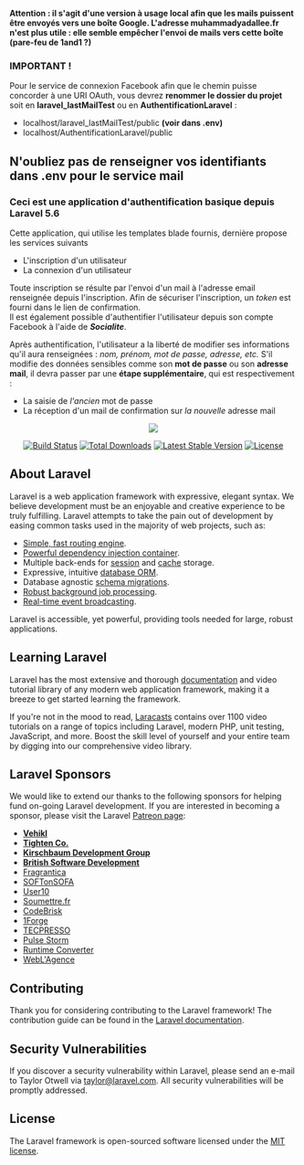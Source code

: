**Attention : il s'agit d'une version à usage local afin que les mails puissent être envoyés vers une boîte Google.
L'adresse muhammadyadallee.fr n'est plus utile : elle semble empêcher l'envoi de mails vers cette boîte (pare-feu de 1and1 ?)**

### IMPORTANT !

Pour le service de connexion Facebook afin que le chemin puisse concorder à une URI OAuth, vous devrez **renommer le dossier
du projet** soit en **laravel_lastMailTest** ou en **AuthentificationLaravel** :

*   localhost/laravel_lastMailTest/public **(voir dans .env)**
*   localhost/AuthentificationLaravel/public

## N'oubliez pas de renseigner vos identifiants dans .env pour le service mail

### Ceci est une application d'authentification basique depuis Laravel 5.6

Cette application, qui utilise les templates blade fournis, dernière propose les services suivants

*   L'inscription d'un utilisateur
*   La connexion d'un utilisateur

Toute inscription se résulte par l'envoi d'un mail à l'adresse email renseignée depuis l'inscription. Afin de sécuriser l'inscription, un _token_ est fourni dans le lien de confirmation.  
Il est également possible d'authentifier l'utilisateur depuis son compte Facebook à l'aide de **_Socialite_**.

Après authentification, l'utilisateur a la liberté de modifier ses informations qu'il aura renseignées : _nom, prénom, mot de passe, adresse, etc._ S'il modifie des données sensibles comme son **mot de passe** ou son **adresse mail**, il devra passer par une **étape supplémentaire**, qui est respectivement :

*   La saisie de _l'ancien_ mot de passe
*   La réception d'un mail de confirmation sur _la nouvelle_ adresse mail

<p align="center"><img src="https://laravel.com/assets/img/components/logo-laravel.svg"></p>

<p align="center">
<a href="https://travis-ci.org/laravel/framework"><img src="https://travis-ci.org/laravel/framework.svg" alt="Build Status"></a>
<a href="https://packagist.org/packages/laravel/framework"><img src="https://poser.pugx.org/laravel/framework/d/total.svg" alt="Total Downloads"></a>
<a href="https://packagist.org/packages/laravel/framework"><img src="https://poser.pugx.org/laravel/framework/v/stable.svg" alt="Latest Stable Version"></a>
<a href="https://packagist.org/packages/laravel/framework"><img src="https://poser.pugx.org/laravel/framework/license.svg" alt="License"></a>
</p>

## About Laravel

Laravel is a web application framework with expressive, elegant syntax. We believe development must be an enjoyable and creative experience to be truly fulfilling. Laravel attempts to take the pain out of development by easing common tasks used in the majority of web projects, such as:

- [Simple, fast routing engine](https://laravel.com/docs/routing).
- [Powerful dependency injection container](https://laravel.com/docs/container).
- Multiple back-ends for [session](https://laravel.com/docs/session) and [cache](https://laravel.com/docs/cache) storage.
- Expressive, intuitive [database ORM](https://laravel.com/docs/eloquent).
- Database agnostic [schema migrations](https://laravel.com/docs/migrations).
- [Robust background job processing](https://laravel.com/docs/queues).
- [Real-time event broadcasting](https://laravel.com/docs/broadcasting).

Laravel is accessible, yet powerful, providing tools needed for large, robust applications.

## Learning Laravel

Laravel has the most extensive and thorough [documentation](https://laravel.com/docs) and video tutorial library of any modern web application framework, making it a breeze to get started learning the framework.

If you're not in the mood to read, [Laracasts](https://laracasts.com) contains over 1100 video tutorials on a range of topics including Laravel, modern PHP, unit testing, JavaScript, and more. Boost the skill level of yourself and your entire team by digging into our comprehensive video library.

## Laravel Sponsors

We would like to extend our thanks to the following sponsors for helping fund on-going Laravel development. If you are interested in becoming a sponsor, please visit the Laravel [Patreon page](https://patreon.com/taylorotwell):

- **[Vehikl](https://vehikl.com/)**
- **[Tighten Co.](https://tighten.co)**
- **[Kirschbaum Development Group](https://kirschbaumdevelopment.com)**
- **[British Software Development](https://www.britishsoftware.co)**
- [Fragrantica](https://www.fragrantica.com)
- [SOFTonSOFA](https://softonsofa.com/)
- [User10](https://user10.com)
- [Soumettre.fr](https://soumettre.fr/)
- [CodeBrisk](https://codebrisk.com)
- [1Forge](https://1forge.com)
- [TECPRESSO](https://tecpresso.co.jp/)
- [Pulse Storm](http://www.pulsestorm.net/)
- [Runtime Converter](http://runtimeconverter.com/)
- [WebL'Agence](https://weblagence.com/)

## Contributing

Thank you for considering contributing to the Laravel framework! The contribution guide can be found in the [Laravel documentation](https://laravel.com/docs/contributions).

## Security Vulnerabilities

If you discover a security vulnerability within Laravel, please send an e-mail to Taylor Otwell via [taylor@laravel.com](mailto:taylor@laravel.com). All security vulnerabilities will be promptly addressed.

## License

The Laravel framework is open-sourced software licensed under the [MIT license](https://opensource.org/licenses/MIT).
